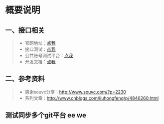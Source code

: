                              
 
 # 概要说明
 
 ## 一、接口相关
   > - 官网地址：[点我](https://mp.weixin.qq.com/)
   > - 接口测试：[点我](https://mp.weixin.qq.com/debug)
   > - 公共账号测试平台：[点我](https://mp.weixin.qq.com/debug/cgi-bin/sandbox?t=sandbox/login)
   > - 开发文档：[点我](https://mp.weixin.qq.com/wiki?t=resource/res_main&id=mp1445241432)

## 二、参考资料
   > - 感谢souvc分享：<http://www.souvc.com/?p=2230>
   >- 系列文章：<http://www.cnblogs.com/liuhongfeng/p/4846260.html>
   
   
## 测试同步多个git平台  ee we
  